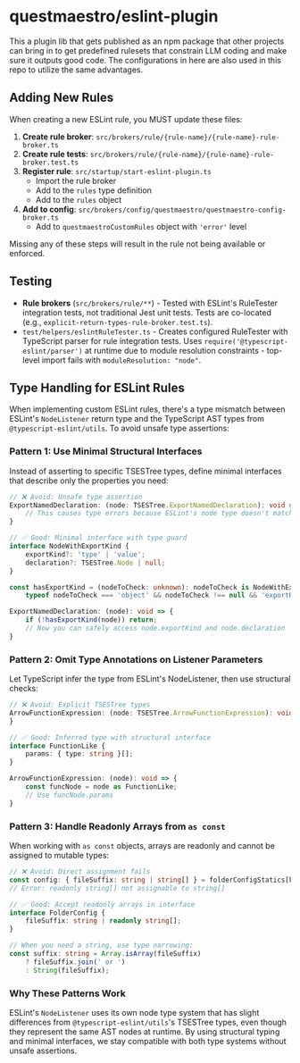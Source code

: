 # questmaestro/eslint-plugin

This a plugin lib that gets published as an npm package that other projects can bring in to get predefined rulesets that
constrain LLM coding and make sure it outputs good code. The configurations in here are also used in this repo to
utilize the same advantages.

## Adding New Rules

When creating a new ESLint rule, you MUST update these files:

1. **Create rule broker**: `src/brokers/rule/{rule-name}/{rule-name}-rule-broker.ts`
2. **Create rule tests**: `src/brokers/rule/{rule-name}/{rule-name}-rule-broker.test.ts`
3. **Register rule**: `src/startup/start-eslint-plugin.ts`
    - Import the rule broker
    - Add to the `rules` type definition
    - Add to the `rules` object
4. **Add to config**: `src/brokers/config/questmaestro/questmaestro-config-broker.ts`
    - Add to `questmaestroCustomRules` object with `'error'` level

Missing any of these steps will result in the rule not being available or enforced.

## Testing

- **Rule brokers** (`src/brokers/rule/**`) - Tested with ESLint's RuleTester integration tests, not traditional Jest
  unit tests. Tests are co-located (e.g., `explicit-return-types-rule-broker.test.ts`).
- `test/helpers/eslintRuleTester.ts` - Creates configured RuleTester with TypeScript parser for rule integration
  tests. Uses `require('@typescript-eslint/parser')` at runtime due to module resolution constraints - top-level import
  fails with `moduleResolution: "node"`.

## Type Handling for ESLint Rules

When implementing custom ESLint rules, there's a type mismatch between ESLint's `NodeListener` return type and the
TypeScript AST types from `@typescript-eslint/utils`. To avoid unsafe type assertions:

### Pattern 1: Use Minimal Structural Interfaces

Instead of asserting to specific TSESTree types, define minimal interfaces that describe only the properties you need:

```typescript
// ❌ Avoid: Unsafe type assertion
ExportNamedDeclaration: (node: TSESTree.ExportNamedDeclaration): void => {
    // This causes type errors because ESLint's node type doesn't match TSESTree exactly
}

// ✅ Good: Minimal interface with type guard
interface NodeWithExportKind {
    exportKind?: 'type' | 'value';
    declaration?: TSESTree.Node | null;
}

const hasExportKind = (nodeToCheck: unknown): nodeToCheck is NodeWithExportKind =>
    typeof nodeToCheck === 'object' && nodeToCheck !== null && 'exportKind' in nodeToCheck;

ExportNamedDeclaration: (node): void => {
    if (!hasExportKind(node)) return;
    // Now you can safely access node.exportKind and node.declaration
}
```

### Pattern 2: Omit Type Annotations on Listener Parameters

Let TypeScript infer the type from ESLint's NodeListener, then use structural checks:

```typescript
// ❌ Avoid: Explicit TSESTree types
ArrowFunctionExpression: (node: TSESTree.ArrowFunctionExpression): void => {
}

// ✅ Good: Inferred type with structural interface
interface FunctionLike {
    params: { type: string }[];
}

ArrowFunctionExpression: (node): void => {
    const funcNode = node as FunctionLike;
    // Use funcNode.params
}
```

### Pattern 3: Handle Readonly Arrays from `as const`

When working with `as const` objects, arrays are readonly and cannot be assigned to mutable types:

```typescript
// ❌ Avoid: Direct assignment fails
const config: { fileSuffix: string | string[] } = folderConfigStatics[key];
// Error: readonly string[] not assignable to string[]

// ✅ Good: Accept readonly arrays in interface
interface FolderConfig {
    fileSuffix: string | readonly string[];
}

// When you need a string, use type narrowing:
const suffix: string = Array.isArray(fileSuffix)
    ? fileSuffix.join(' or ')
    : String(fileSuffix);
```

### Why These Patterns Work

ESLint's `NodeListener` uses its own node type system that has slight differences from `@typescript-eslint/utils`'s
TSESTree types, even though they represent the same AST nodes at runtime. By using structural typing and minimal
interfaces, we stay compatible with both type systems without unsafe assertions.
